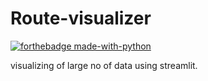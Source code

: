 # Route-visualizer
[![forthebadge made-with-python](http://ForTheBadge.com/images/badges/made-with-python.svg)](https://www.python.org/)

visualizing of large no of data using streamlit.
